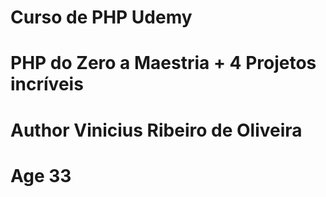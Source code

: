 # Curso de PHP Udemy
# PHP do Zero a Maestria + 4 Projetos incríveis
# Author Vinicius Ribeiro de Oliveira
# Age 33
